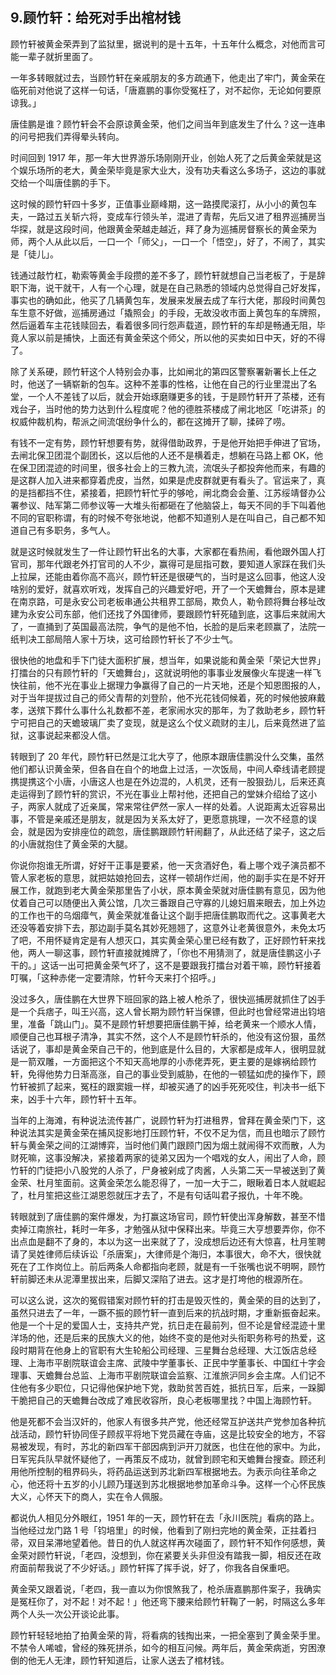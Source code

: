 ## 9.顾竹轩：给死对手出棺材钱
顾竹轩被黄金荣弄到了监狱里，据说判的是十五年，十五年什么概念，对他而言可能一辈子就折里面了。


一年多转眼就过去，当顾竹轩在亲戚朋友的多方疏通下，他走出了牢门，黄金荣在临死前对他说了这样一句话，「唐嘉鹏的事你受冤枉了，对不起你，无论如何要原谅我。」


唐佳鹏是谁？顾竹轩会不会原谅黄金荣，他们之间当年到底发生了什么？这一连串的问号把我们弄得晕头转向。


时间回到 1917 年，那一年大世界游乐场刚刚开业，创始人死了之后黄金荣就是这个娱乐场所的老大，黄金荣毕竟是家大业大，没有功夫看这么多场子，这边的事就交给一个叫唐佳鹏的手下。


这时候的顾竹轩四十多岁，正值事业巅峰期，这一路摸爬滚打，从小小的黄包车夫，一路过五关斩六将，变成车行领头羊，混进了青帮，先后又进了租界巡捕房当华探，就是这段时间，他跟黄金荣越走越近，拜了身为巡捕房督察长的黄金荣为师，两个人从此以后，一口一个「师父」，一口一个「悟空」，好了，不闹了，其实是「徒儿」。


钱通过敲竹杠，勒索等黄金手段攒的差不多了，顾竹轩就想自己当老板了，于是辞职下海，说干就干，人有一个心理，就是在自己熟悉的领域内总觉得自己好发挥，事实也的确如此，他买了几辆黄包车，发展来发展去成了车行大佬，那段时间黄包车生意不好做，巡捕房通过「撬照会」的手段，无故没收市面上黄包车的车牌照，然后逼着车主花钱赎回去，看着很多同行怨声载道，顾竹轩的车却是畅通无阻，毕竟人家以前是捕快，上面还有黄金荣这个师父，所以他的买卖如日中天，好的不得了。


除了关系硬，顾竹轩这个人特别会办事，比如闸北的第四区警察署新署长上任之时，他送了一辆崭新的包车。这种不差事的性格，让他在自己的行业里混出了名堂，一个人不差钱了以后，就会开始琢磨赚更多的钱，于是顾竹轩开了茶楼，还有戏台子，当时他的势力达到什么程度呢？他的德胜茶楼成了闸北地区「吃讲茶」的权威仲裁机构，帮派之间流氓纷争什么的，都在这摊开了聊，揉碎了唠。


有钱不一定有势，顾竹轩想要有势，就得借助政界，于是他开始把手伸进了官场， 去闸北保卫团混个副团长，这以后他的人还不是横着走，想躺在马路上都 OK，他在保卫团混迹的时间里，很多社会上的三教九流，流氓头子都投奔他而来，有趣的是这群人加入进来都穿着虎皮，当然，如果是虎皮群就更有看头了。官运来了，真的是挡都挡不住，紧接着，把顾竹轩忙乎的够呛，闸北商会会董、江苏绥靖督办公署参议、陆军第二师参议等一大堆头衔都砸在了他脑袋上，每天不同的手下叫着他不同的官职称谓，有的时候不夸张地说，他都不知道别人是在叫自己，自己都不知道自己有多职务，多气人。


就是这时候就发生了一件让顾竹轩出名的大事，大家都在看热闹，看他跟外国人打官司，那年代跟老外打官司的人不少，赢得可是屈指可数，要知道人家踩在我们头上拉屎，还能由着你高不高兴，顾竹轩还是很硬气的，当时是这么回事，他这人没啥别的爱好，就喜欢听戏，发挥自己的兴趣爱好吧，开了一个天蟾舞台，原本是建在南京路，可是永安公司老板串通公共租界工部局，欺负人，勒令顾将舞台移址改建为永安公司东部，他们还找了外国律师，要跟顾竹轩死磕到底，这事后来就闹大了，一直捅到了英国最高法院，争气的是他不怕，长脸的是后来老顾赢了，法院一纸判决工部局陪人家十万块，这可给顾竹轩长了不少士气。


很快他的地盘和手下门徒大面积扩展，想当年，如果说能和黄金荣「荣记大世界」打擂台的只有顾竹轩的「天蟾舞台」，这就说明他的事事业发展像火车提速一样飞快往前，他不光在事业上据理力争赢得了自己的一片天地，还是个知恩图报的人，对于当年提拔过自己的师父青帮的刘登阶，他不光花钱伺候着，死的时候他披麻戴孝，送殡下葬什么事什么礼数都不差，老家闹水灾的那年，为了救助老乡，顾竹轩宁可把自己的天蟾玻璃厂卖了变现，就是这么个仗义疏财的主儿，后来竟然进了监狱，这事说起来都没人信。


转眼到了 20 年代，顾竹轩已然是江北大亨了，他原本跟唐佳鹏没什么交集，虽然他们都认识黄金荣，但各自在自个的地盘上过活，一次饭局，中间人牵线请老顾提携提携这个小唐，小唐这人也是在外边混的，人机灵，还有一股狠劲儿，后来还真走运得到了顾竹轩的赏识，不光在事业上帮衬他，还把自己的堂妹介绍给了这小子，两家人就成了近亲属，常来常往俨然一家人一样的处着。人说距离太近容易出事，不管是亲戚还是朋友，就是因为关系太好了，更愿意挑理，一次不经意的误会，就是因为安排座位的疏忽，唐佳鹏跟顾竹轩闹翻了，从此还结了梁子，这之后的小唐就抱住了黄金荣的大腿。


你说你抱谁无所谓，好好干正事是要紧，他一天贪酒好色，看上哪个戏子演员都不管人家老板的意思，就把姑娘抢回去，这样一顿胡作烂闹，他的副手实在是不好开展工作，就跑到老大黄金荣那里告了小状，原本黄金荣就对唐佳鹏有意见，因为他仗着自己可以随便出入黄公馆，几次三番跟自己守寡的儿媳妇眉来眼去，加上外边的工作也干的乌烟瘴气，黄金荣就准备让这个副手把唐佳鹏取而代之。这事黄老大还没等着安排下去，那边副手莫名其妙死翘翘了，这意外让老黄很意外，未免太巧了吧，不用怀疑肯定是有人想灭口，其实黄金荣心里已经有数了，正好顾竹轩来找他，两人一聊这事，顾竹轩直接就摊牌了，「你也不用猜测了，就是唐佳鹏这小子干的。」这话一出可把黄金荣气坏了，这不是要跟我打擂台对着干嘛，顾竹轩接着叮嘱，「这种赤佬一定要清除，竹轩今天来打个招呼。」


没过多久，唐佳鹏在大世界下班回家的路上被人枪杀了，很快巡捕房就抓住了凶手是一个兵痞子，叫王兴高，这人曾长期为顾竹轩当保镖，但此时也曾经常进出钧培里，准备「跳山门」。莫不是顾竹轩想要把唐佳鹏干掉，给老黄来一个顺水人情，顺便自己也耳根子清净，其实不然，这个人不是顾竹轩杀的，他没有这份狠，虽然话说了，事却是黄金荣自己干的，他到底是什么目的，大家都是成年人，很明显就是一箭双雕，一方面把这个不知天高地厚的小赤佬弄死，更主要的是嫁祸给顾竹轩，免得他势力日渐高涨，自己的事业受到威胁，在他的一顿猛如虎的操作下，顾竹轩被抓了起来，冤枉的跟窦娥一样，却被买通了的凶手死死咬住，判决书一纸下来，凶手十六年，顾竹轩十五年。


当年的上海滩，有种说法流传甚广，说顾竹轩为打进租界，曾拜在黄金荣门下，这种说法其实是黄金荣在捕风捉影地打压顾竹轩，不仅不足为信，而且也暗示了顾竹轩与黄金荣之间的江湖博弈，当时他们黄门跟顾门因为烟土就闹得不欢而散，人为财死嘛，这事没解决，紧接着两家的徒弟又因为一个唱戏的女人，闹出了人命，顾竹轩的门徒把小八股党的人杀了，尸身被剁成了肉酱，人头第二天一早被送到了黄金荣、杜月笙面前。这黄金荣怎么能忍得了，一加一大于二，眼瞅着日本人就崛起了，杜月笙把这些江湖恩怨就压才去了，不是有句话叫君子报仇，十年不晚。


转眼就到了唐佳鹏的案件爆发，为打赢这场官司，顾竹轩使出浑身解数，甚至不惜卖掉江南旅社，耗时一年多，才勉强从狱中保释出来。毕竟三大亨想要弄你，你不出点血是翻不了身的，本以为这一出来就了了，没成想后边还有大惊喜，杜月笙聘请了吴姓律师后续诉讼「杀唐案」，大律师是个海归，本事很大，命不大，很快就死在了工作岗位上。前后两条人命都指向老顾，就是有一千张嘴也说不明啊，顾竹轩前脚还未从泥潭里拔出来，后脚又深陷了进去。这才是打垮他的根源所在。


可以这么说，这次的冤假错案对顾竹轩的打击是毁灭性的，黄金荣的目的达到了，虽然只进去了一年，一蹶不振的顾竹轩一直到后来的抗战时期，才重新振奋起来。他是一个十足的爱国人士，支持共产党，抗日走在最前列，但不论是曾经混迹十里洋场的他，还是后来的民族大义的他，始终不变的是他对头衔职务称号的热爱，这段时期背在他身上的官职有大生轮船公司经理、三星舞台总经理、大江饭店总经理、上海市平剧院联谊会主席、武陵中学董事长、正民中学董事长、中国红十字会理事、天蟾舞台总监、上海市平剧院联谊会监察、江淮旅沪同乡会主席。人们记不住他有多少职位，只记得他保护地下党，救助贫苦百姓，抵抗日军，后来，一跺脚干脆把自己的天蟾舞台改成了难民收容所，良心老板哪里找？中国上海顾竹轩。


他是死都不会当汉奸的，他家人有很多共产党，他还经常互护送共产党参加各种抗战活动，顾竹轩协同侄子顾叔平将地下党员藏在寺庙，这是比较安全的地方，不容易被发现，有时，苏北的新四军干部因病到沪开刀就医，也住在他的家中。为此，日军宪兵队早就怀疑他了，一再策反不成功，就曾到顾宅和天蟾舞台搜查。顾还利用他所控制的租界码头，将药品运送到苏北新四军根据地去。为表示向往革命之心，他还将十五岁的小儿顾乃瑾送到苏北根据地参加革命斗争。这样一个心怀民族大义，心怀天下的商人，实在令人佩服。


都说仇人相见分外眼红，1951 年的一天，顾竹轩在去「永川医院」看病的路上。当他经过龙门路 1 号「钧培里」的时候，他看到了刚扫完地的黄金荣，正拄着扫帚，双目呆滞地望着他。昔日的仇人就这样再次碰面了，顾竹轩不知作何感想，黄金荣对顾竹轩说，「老四，没想到，你在紧要关头非但没有踏我一脚，相反还在政府面前帮我说了不少好话。」顾竹轩挥了挥手说，好了，你我各自保重吧。


黄金荣又跟着说，「老四，我一直以为你恨煞我了，枪杀唐嘉鹏那件案子，我确实是冤枉你了，对不起！对不起！」他还弯下腰来给顾竹轩鞠了一躬，时隔这么多年两个人头一次公开谈论此事。


顾竹轩轻轻地拍了拍黄金荣的背，将看病的钱掏出来，一把全塞到了黄金荣手里。不禁令人唏嘘，曾经的殊死拼杀，如今的相互问候。两年后，黄金荣病逝，穷困潦倒的他无人无津，顾竹轩知道后，让家人送去了棺材钱。

